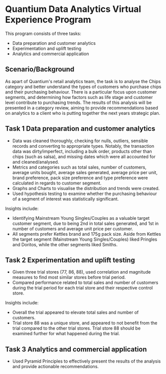 # Quantium Data Analytics Virtual Experience Program
This program consists of three tasks:
- Data preparation and customer analytics
- Experimentation and uplift testing
- Analytics and commercial application

## Scenario/Background
As apart of Quantium's retail analytics team, the task is to analyse the Chips category and better understand the types of customers who purchase chips and their purchasing behaviour. 
There is a particular focus upon customer segments, and determining how factors such as life stage and customer level contribute to purchasing trends. 
The results of this analysis will be presented in a category review, aiming to provide recommendations based on analytics to a client who is putting together the next years strategic plan. 

## Task 1 Data preparation and customer analytics
- Data was cleaned thoroughly, checking for nulls, outliers, sensible records and converting to appropriate types. Notably, the transaction data was dirty/imperfect, including a bulk order, products other than chips (such as salsa), and missing dates which were all accounted for and cleaned/analysed.
- Metrics and categories such as total sales, number of customers, average units bought, average sales generated, average price per unit, brand preference, pack size preference and type preference were calculated in regards to customer segment. 
- Graphs and Charts to visualise the distribution and trends were created.
- Used hypothesis testing to examine whether the purchasing behaviour of a segment of interest was statistically significant.

Insights include:
- Identifying Mainstream Young Singles/Couples as a valuable target customer segment, due to being 2nd in total sales generated, and 1st in number of customers and average unit price per customer.
- All segments prefer Kettles brand and 175g pack size. Aside from Kettles the target segment (Mainstream Young Singles/Couples) liked Pringles and Doritos, while the other segments liked Smiths.

## Task 2 Experimentation and uplift testing
- Given three trial stores (77, 86, 88), used correlation and magnitude measures to find most similar stores before trial period.
- Compared performance related to total sales and number of customers during the trial period for each trial store and their respective control store.

Insights include:
- Overall the trial appeared to elevate total sales and number of customers. 
- Trial store 88 was a unique store, and appeared to not benefit from the trial compared to the other trial stores. Trial store 88 should be examined further for what happened during the trial. 

## Task 3 Analytics and commercial application
- Used Pyramid Principles to effectively present the results of the analysis and provide actionable recommendations.